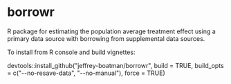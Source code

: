 # borrowr

R package for estimating the population average treatment effect using a primary data source with borrowing from supplemental data sources.

To install from R console and build vignettes:

devtools::install_github("jeffrey-boatman/borrowr", build = TRUE, build_opts = c("--no-resave-data", "--no-manual"), force = TRUE)
